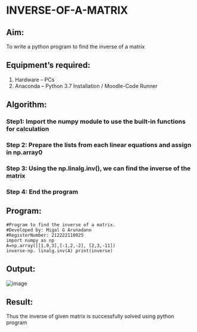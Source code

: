 # INVERSE-OF-A-MATRIX
## Aim:
To write a python program to find the inverse of a matrix
## Equipment’s required:
1. 	Hardware – PCs
2. 	Anaconda – Python 3.7 Installation / Moodle-Code Runner
## Algorithm:
### Step1: Import the numpy module to use the built-in functions for calculation

### Step 2: Prepare the lists from each linear equations and assign in np.array0

### Step 3: Using the np.linalg.inv(), we can find the inverse of the matrix

### Step 4: End the program

## Program:
```
#Program to find the inverse of a matrix.
#Developed by: Migal G Arunadann
#RegisterNumber: 212222110025
import numpy as np
A=np.array([[1,0,3],[-1,2,-2], [2,3,-11])
inverse-np. linalg.inv(A) print(inverse)
```
## Output:

![image](https://github.com/Migaleyy/INVERSE-OF-A-MATRIX/assets/118262199/1d0a558a-83d9-4fd6-9f4c-774345aa6ea9)

## Result:
Thus the inverse of given matrix is successfully solved using python program

